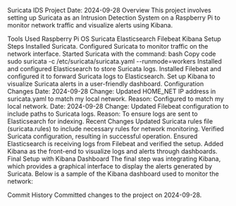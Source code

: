 Suricata IDS Project
Date: 2024-09-28
Overview
This project involves setting up Suricata as an Intrusion Detection System on a Raspberry Pi to monitor network traffic and visualize alerts using Kibana.

Tools Used
Raspberry Pi OS
Suricata
Elasticsearch
Filebeat
Kibana
Setup Steps
Installed Suricata.
Configured Suricata to monitor traffic on the network interface.
Started Suricata with the command:
bash
Copy code
sudo suricata -c /etc/suricata/suricata.yaml --runmode=workers
Installed and configured Elasticsearch to store Suricata logs.
Installed Filebeat and configured it to forward Suricata logs to Elasticsearch.
Set up Kibana to visualize Suricata alerts in a user-friendly dashboard.
Configuration Changes
Date: 2024-09-28
Change: Updated HOME_NET IP address in suricata.yaml to match my local network.
Reason: Configured to match my local network.
Date: 2024-09-28
Change: Updated Filebeat configuration to include paths to Suricata logs.
Reason: To ensure logs are sent to Elasticsearch for indexing.
Recent Changes
Updated Suricata rules file (suricata.rules) to include necessary rules for network monitoring.
Verified Suricata configuration, resulting in successful operation.
Ensured Elasticsearch is receiving logs from Filebeat and verified the setup.
Added Kibana as the front-end to visualize logs and alerts through dashboards.
Final Setup with Kibana Dashboard
The final step was integrating Kibana, which provides a graphical interface to display the alerts generated by Suricata. Below is a sample of the Kibana dashboard used to monitor the network:


Commit History
Committed changes to the project on 2024-09-28.
